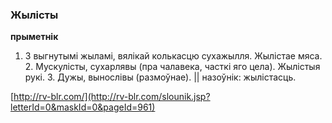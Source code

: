 ### Жылісты
**прыметнік**

1. З выгнутымі жыламі, вялікай колькасцю сухажылля. Жылістае мяса. 2. Мускулісты, сухарлявы (пра чалавека, часткі яго цела). Жылістыя рукі. 3. Дужы, вынослівы (размоўнае). || назоўнік: жылістасць.

<a rel="author">[http://rv-blr.com/](http://rv-blr.com/slounik.jsp?letterId=0&maskId=0&pageId=961)</a>
